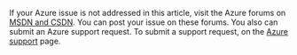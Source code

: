 If your Azure issue is not addressed in this article, visit the Azure forums on [MSDN and CSDN](https://www.azure.cn/support/forums/). You can post your issue on these forums. You also can submit an Azure support request. To submit a support request, on the [Azure support](https://www.azure.cn/support/contact/) page.
<!--ms.date: 03/19/2018 -->